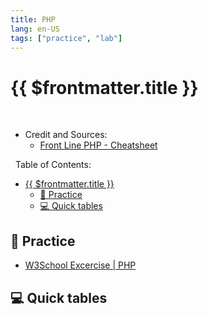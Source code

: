 ```yaml
---
title: PHP
lang: en-US
tags: ["practice", "lab"]
---
```


# {{ $frontmatter.title }}

<TagBadge />

&nbsp;
&nbsp;
- Credit and Sources:
  - [Front Line PHP - Cheatsheet](https://front-line-php.com/cheat-sheet)


&nbsp;
Table of Contents:
- [{{ $frontmatter.title }}](#-frontmattertitle-)
  - [🎯 Practice](#-practice)
  - [💻 Quick tables](#-quick-tables)

## 🎯 Practice
- [W3School Excercise | PHP ](https://www.w3schools.com/php/exercise.asp)


## 💻 Quick tables
<table-code>

<table-row-code title="IN"  
code="
SELECT * FROM users WHERE dept IN ('design', 'sales');
" />
</table-code>